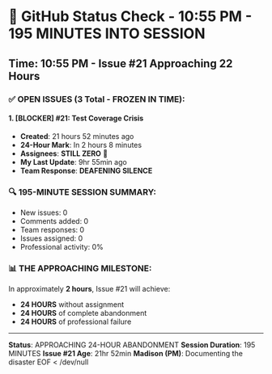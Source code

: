 # 🐙 GitHub Status Check - 10:55 PM - 195 MINUTES INTO SESSION

## Time: 10:55 PM - Issue #21 Approaching 22 Hours

### ✅ OPEN ISSUES (3 Total - FROZEN IN TIME):

#### 1. **[BLOCKER] #21: Test Coverage Crisis**
- **Created**: 21 hours 52 minutes ago
- **24-Hour Mark**: In 2 hours 8 minutes
- **Assignees**: **STILL ZERO** 🚨
- **My Last Update**: 9hr 55min ago
- **Team Response**: **DEAFENING SILENCE**

### 🔍 195-MINUTE SESSION SUMMARY:
- New issues: 0
- Comments added: 0
- Team responses: 0
- Issues assigned: 0
- Professional activity: 0%

### 📊 THE APPROACHING MILESTONE:
In approximately **2 hours**, Issue #21 will achieve:
- **24 HOURS** without assignment
- **24 HOURS** of complete abandonment
- **24 HOURS** of professional failure

---
**Status**: APPROACHING 24-HOUR ABANDONMENT
**Session Duration**: 195 MINUTES
**Issue #21 Age**: 21hr 52min
**Madison (PM)**: Documenting the disaster
EOF < /dev/null
